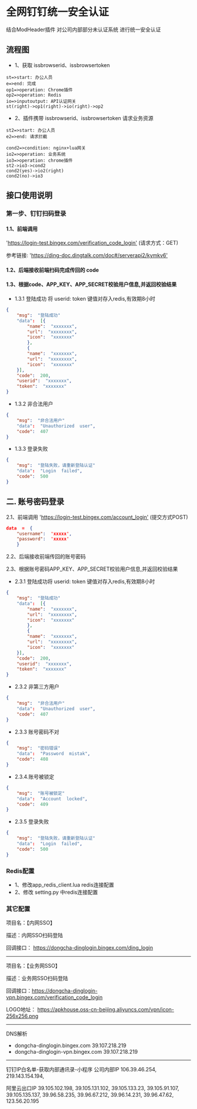 <!--
 * @Author: Daboluo
 * @Date: 2019-12-12 20:20:44
 * @LastEditTime : 2020-01-07 21:15:12
 * @LastEditors  : Do not edit
 -->

# 全网钉钉统一安全认证

结合ModHeader插件  对公司内部部分未认证系统 进行统一安全认证

## 流程图

* 1、获取 issbrowserid、issbrowsertoken

```flow
st=>start: 办公人员
e=>end: 完成
op1=>operation: Chrome插件
op2=>operation: Redis
io=>inputoutput: API认证网关
st(right)->op1(right)->io(right)->op2
```

* 2、插件携带 issbrowserid、issbrowsertoken 请求业务资源

```flow
st2=>start: 办公人员
e2=>end: 请求拦截

cond2=>condition: nginx+lua网关
io2=>operation: 业务系统
io3=>operation: chrome插件
st2->io3->cond2
cond2(yes)->io2(right)
cond2(no)->io3
```

## 接口使用说明

### 第一步、钉钉扫码登录

#### 1.1、前端调用

'<https://login-test.bingex.com/verification_code_login'>      (请求方式：GET)

参考链接:  '<https://ding-doc.dingtalk.com/doc#/serverapi2/kymkv6'>

#### 1.2、后端接收前端扫码完成传回的 code

#### 1.3、根据code、APP_KEY、APP_SECRET校验用户信息,并返回校验结果

* 1.3.1 登陆成功
将  userid:  token  键值对存入redis,有效期8小时

```JSON
{
    "msg":  "登陆成功"
    "data":  [{
        "name":  "xxxxxxx",
        "url":  "xxxxxxxx",
        "icon":  "xxxxxxx"
        },
        {
        "name":  "xxxxxxx",
        "url":  "xxxxxxxx",
        "icon":  "xxxxxxx"
    }],
    "code":  200,
    "userid":  "xxxxxxx",
    "token":  "xxxxxxx"
}
```

* 1.3.2 非合法用户

```JSON
{
    "msg":  "非合法用户"
    "data":  "Unauthorized  user",
    "code":  407
}
```

* 1.3.3 登录失败

```JSON
{
    "msg":  "登陆失败，请重新登陆认证"
    "data":  "Login  failed",
    "code":  500
}
```

## 二.  账号密码登录

2.1、前端调用
 '<https://login-test.bingex.com/account_login'>      (提交方式POST)

```JSON
data  =  {
    "username":  'xxxxx',
    "password":  'xxxxx'
    }
```

2.2、后端接收前端传回的账号密码

2.3、根据账号密码APP_KEY、APP_SECRET校验用户信息,并返回校验结果

* 2.3.1 登陆成功将 userid: token 键值对存入redis,有效期8小时

```JSON
{
    "msg":  "登陆成功"
    "data":  [{
        "name":  "xxxxxxx",
        "url":  "xxxxxxxx",
        "icon":  "xxxxxxx"
        },
        {
        "name":  "xxxxxxx",
        "url":  "xxxxxxxx",
        "icon":  "xxxxxxx"
    }],
    "code":  200,
    "userid":  "xxxxxxx",
    "token":  "xxxxxxx"
}
```

* 2.3.2 非第三方用户

```JSON
{
    "msg":  "非合法用户"
    "data":  "Unauthorized  user",
    "code":  407
}
```

* 2.3.3 账号密码不对

```JSON
{
    "msg":  "密码错误"
    "data":  "Password  mistak",
    "code":  408
}
```

* 2.3.4.账号被锁定

```JSON
{
    "msg":  "账号被锁定"
    "data":  "Account  locked",
    "code":  409
}
```

* 2.3.5 登录失败

```JSON
{
    "msg":  "登陆失败，请重新登陆认证"
    "data":  "Login  failed",
    "code":  500
}
```

### Redis配置

* 1、修改app_redis_client.lua redis连接配置
* 2、修改 setting.py 中redis连接配置

### 其它配置

项目名：【内网SSO】

描述：内网SSO扫码登陆

回调接口： <https://dongcha-dinglogin.bingex.com/ding_login>

---
项目名：【业务网SSO】

描述：业务网SSO扫码登陆

回调接口：<https://dongcha-dinglogin-vpn.bingex.com/verification_code_login>

LOGO地址：
 <https://apkhouse.oss-cn-beijing.aliyuncs.com/vpn/icon-256x256.png>

---
DNS解析

* dongcha-dinglogin.bingex.com     39.107.218.219
* dongcha-dinglogin-vpn.bingex.com 39.107.218.219

---
钉钉IP白名单-获取内部通讯录-小程序
公司内部IP
106.39.46.254,
219.143.154.194,

阿里云出口IP
39.105.102.198,
39.105.131.102,
39.105.133.23,
39.105.91.107,
39.105.135.137,
39.96.58.235,
39.96.67.212,
39.96.14.231,
39.96.47.62,
123.56.20.195

